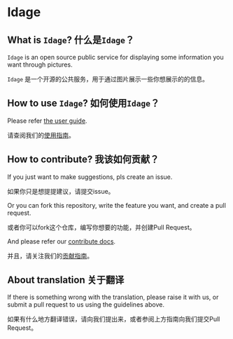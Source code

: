 # Idage

## What is `Idage`? 什么是`Idage`？

`Idage` is an open source public service for displaying some information you want through pictures.

`Idage` 是一个开源的公共服务，用于通过图片展示一些你想展示的的信息。

## How to use `Idage`? 如何使用`Idage`？

Please refer [the user guide](https://github.com/Rickyxrc/Idage/tree/master/usage).

请查阅我们的[使用指南](https://github.com/Rickyxrc/Idage/tree/master/usage)。

## How to contribute? 我该如何贡献？

If you just want to make suggestions, pls create an issue.

如果你只是想提提建议，请提交issue。

Or you can fork this repository, write the feature you want, and create a pull request.

或者你可以fork这个仓库，编写你想要的功能，并创建Pull Request。

And please refer our [contribute docs](https://github.com/Rickyxrc/Idage/tree/master/usage/contribute.md).

并且，请关注我们的[贡献指南](https://github.com/Rickyxrc/Idage/tree/master/usage/contribute.md)。

## About translation 关于翻译

If there is something wrong with the translation, please raise it with us, or submit a pull request to us using the guidelines above.

如果有什么地方翻译错误，请向我们提出来，或者参阅上方指南向我们提交Pull Request。
